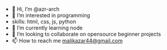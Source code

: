- 👋 Hi, I’m @azr-arch
- 👀 I’m interested in programming 
- skills: html, css, js, python
- 🌱 I’m currently learning node 
- 💞️ I’m looking to collaborate on opensource beginner projects 
- 📫 How to reach me malikazar44@gmail.com

<!---
azr-arch/azr-arch is a ✨ special ✨ repository because its `README.md` (this file) appears on your GitHub profile.
You can click the Preview link to take a look at your changes.
--->
